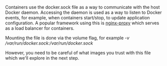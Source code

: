 Containers use the docker.sock file as a way to communicate with the host Docker daemon. Accessing the daemon is used as a way to listen to Docker events, for example, when containers start/stop, to update application configuration. A popular framework using this is [nginx-proxy](https://github.com/jwilder/nginx-proxy) which serves as a load balancer for containers.

Mounting the file is done via the volume flag, for example _-v /var/run/docker.sock:/var/run/docker.sock_

However, you need to be careful of what images you trust with this file which we'll explore in the next step.

